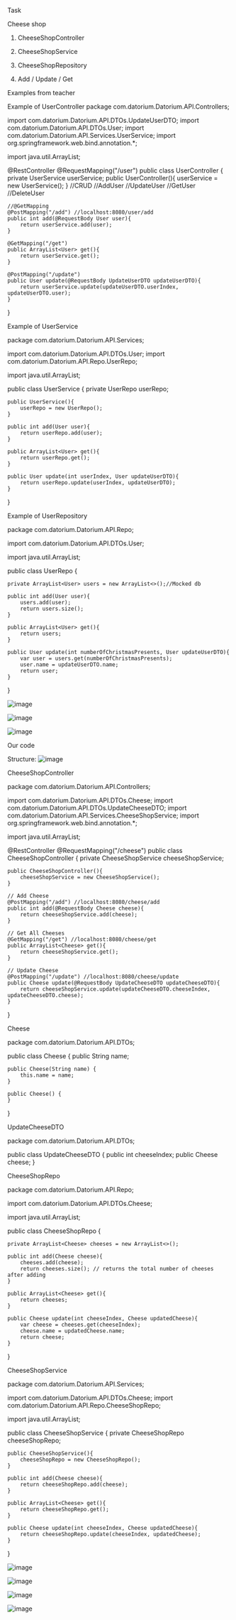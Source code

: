 Task

Cheese shop
1. CheeseShopController
2. CheeseShopService
3. CheeseShopRepository

1. Add / Update / Get

Examples from teacher

Example of UserController
package com.datorium.Datorium.API.Controllers;

import com.datorium.Datorium.API.DTOs.UpdateUserDTO;
import com.datorium.Datorium.API.DTOs.User;
import com.datorium.Datorium.API.Services.UserService;
import org.springframework.web.bind.annotation.*;

import java.util.ArrayList;

@RestController
@RequestMapping("/user")
public class UserController {
    private UserService userService;
    public UserController(){
        userService = new UserService();
    }
    //CRUD
    //AddUser
    //UpdateUser
    //GetUser
    //DeleteUser

    //@GetMapping
    @PostMapping("/add") //localhost:8080/user/add
    public int add(@RequestBody User user){
        return userService.add(user);
    }

    @GetMapping("/get")
    public ArrayList<User> get(){
        return userService.get();
    }

    @PostMapping("/update")
    public User update(@RequestBody UpdateUserDTO updateUserDTO){
        return userService.update(updateUserDTO.userIndex, updateUserDTO.user);
    }
}

Example of UserService

package com.datorium.Datorium.API.Services;

import com.datorium.Datorium.API.DTOs.User;
import com.datorium.Datorium.API.Repo.UserRepo;

import java.util.ArrayList;

public class UserService {
    private UserRepo userRepo;

    public UserService(){
        userRepo = new UserRepo();
    }

    public int add(User user){
        return userRepo.add(user);
    }

    public ArrayList<User> get(){
        return userRepo.get();
    }

    public User update(int userIndex, User updateUserDTO){
        return userRepo.update(userIndex, updateUserDTO);
    }
}

Example of UserRepository

package com.datorium.Datorium.API.Repo;

import com.datorium.Datorium.API.DTOs.User;

import java.util.ArrayList;

public class UserRepo {

    private ArrayList<User> users = new ArrayList<>();//Mocked db

    public int add(User user){
        users.add(user);
        return users.size();
    }

    public ArrayList<User> get(){
        return users;
    }

    public User update(int numberOfChristmasPresents, User updateUserDTO){
        var user = users.get(numberOfChristmasPresents);
        user.name = updateUserDTO.name;
        return user;
    }
}



![image](https://github.com/user-attachments/assets/a5b4153e-6648-432d-bab5-11ed2ebd83a5)

![image](https://github.com/user-attachments/assets/5dba1bc9-bbaf-4b53-b56c-00b8bb195e9f)

![image](https://github.com/user-attachments/assets/1592e0df-0304-4419-807b-852f4f196345)


Our code

Structure:
![image](https://github.com/user-attachments/assets/fa1ad48d-b8c6-4f39-8ea7-e1f51509f218)

CheeseShopController

package com.datorium.Datorium.API.Controllers;

import com.datorium.Datorium.API.DTOs.Cheese;
import com.datorium.Datorium.API.DTOs.UpdateCheeseDTO;
import com.datorium.Datorium.API.Services.CheeseShopService;
import org.springframework.web.bind.annotation.*;

import java.util.ArrayList;

@RestController
@RequestMapping("/cheese")
public class CheeseShopController {
    private CheeseShopService cheeseShopService;

    public CheeseShopController(){
        cheeseShopService = new CheeseShopService();
    }

    // Add Cheese
    @PostMapping("/add") //localhost:8080/cheese/add
    public int add(@RequestBody Cheese cheese){
        return cheeseShopService.add(cheese);
    }

    // Get All Cheeses
    @GetMapping("/get") //localhost:8080/cheese/get
    public ArrayList<Cheese> get(){
        return cheeseShopService.get();
    }

    // Update Cheese
    @PostMapping("/update") //localhost:8080/cheese/update
    public Cheese update(@RequestBody UpdateCheeseDTO updateCheeseDTO){
        return cheeseShopService.update(updateCheeseDTO.cheeseIndex, updateCheeseDTO.cheese);
    }
}

Cheese

package com.datorium.Datorium.API.DTOs;

public class Cheese {
    public String name;

    public Cheese(String name) {
        this.name = name;
    }

    public Cheese() {
    }
}

UpdateCheeseDTO

package com.datorium.Datorium.API.DTOs;

public class UpdateCheeseDTO {
    public int cheeseIndex;
    public Cheese cheese;
}


CheeseShopRepo

package com.datorium.Datorium.API.Repo;

import com.datorium.Datorium.API.DTOs.Cheese;

import java.util.ArrayList;

public class CheeseShopRepo {

    private ArrayList<Cheese> cheeses = new ArrayList<>();

    public int add(Cheese cheese){
        cheeses.add(cheese);
        return cheeses.size(); // returns the total number of cheeses after adding
    }

    public ArrayList<Cheese> get(){
        return cheeses;
    }

    public Cheese update(int cheeseIndex, Cheese updatedCheese){
        var cheese = cheeses.get(cheeseIndex);
        cheese.name = updatedCheese.name;
        return cheese;
    }
}


CheeseShopService

package com.datorium.Datorium.API.Services;

import com.datorium.Datorium.API.DTOs.Cheese;
import com.datorium.Datorium.API.Repo.CheeseShopRepo;

import java.util.ArrayList;

public class CheeseShopService {
    private CheeseShopRepo cheeseShopRepo;

    public CheeseShopService(){
        cheeseShopRepo = new CheeseShopRepo();
    }

    public int add(Cheese cheese){
        return cheeseShopRepo.add(cheese);
    }

    public ArrayList<Cheese> get(){
        return cheeseShopRepo.get();
    }

    public Cheese update(int cheeseIndex, Cheese updatedCheese){
        return cheeseShopRepo.update(cheeseIndex, updatedCheese);
    }
}


![image](https://github.com/user-attachments/assets/33d71f8e-8cac-4549-9306-185e6c42d4b8)

![image](https://github.com/user-attachments/assets/2f2c1713-1ea0-49f5-b901-7d9f2b8c5fe8)

![image](https://github.com/user-attachments/assets/f3c3ec21-7295-4a91-97a1-9701a2508c6e)

![image](https://github.com/user-attachments/assets/3cbcfc58-29c5-46dd-870a-0f2f73fae39b)



